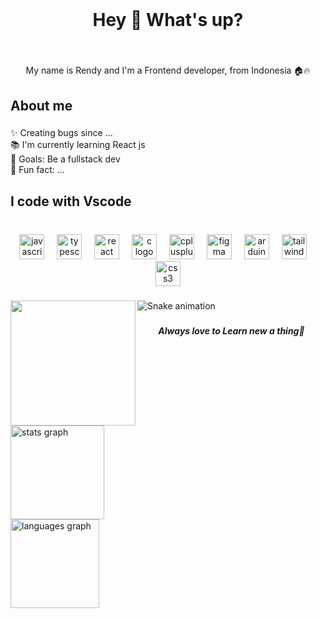 <br clear="both">

<h1 align="center">Hey 👋 What's up?</h1>

###

<br clear="both">

<p align="center">My name is Rendy and I'm a Frontend developer, from Indonesia 🏠🔥</p>

###

<h2 align="left">About me</h2>

###

<p align="left">✨ Creating bugs since ...<br>📚 I'm currently learning React js<br>🎯 Goals: Be a fullstack dev<br>🎲 Fun fact: ...</p>

###

<h2 align="left">I code with Vscode</h2>

###

<br clear="both">

<div align="center">
  <img src="https://cdn.jsdelivr.net/gh/devicons/devicon/icons/javascript/javascript-original.svg" height="40" alt="javascript logo"  />
  <img width="12" />
  <img src="https://cdn.jsdelivr.net/gh/devicons/devicon/icons/typescript/typescript-original.svg" height="40" alt="typescript logo"  />
  <img width="12" />
  <img src="https://cdn.jsdelivr.net/gh/devicons/devicon/icons/react/react-original.svg" height="40" alt="react logo"  />
  <img width="12" />
  <img src="https://cdn.jsdelivr.net/gh/devicons/devicon/icons/c/c-original.svg" height="40" alt="c logo"  />
  <img width="12" />
  <img src="https://cdn.jsdelivr.net/gh/devicons/devicon/icons/cplusplus/cplusplus-original.svg" height="40" alt="cplusplus logo"  />
  <img width="12" />
  <img src="https://cdn.jsdelivr.net/gh/devicons/devicon/icons/figma/figma-original.svg" height="40" alt="figma logo"  />
  <img width="12" />
  <img src="https://cdn.jsdelivr.net/gh/devicons/devicon/icons/arduino/arduino-original.svg" height="40" alt="arduino logo"  />
  <img width="12" />
  <img src="https://cdn.jsdelivr.net/gh/devicons/devicon/icons/tailwindcss/tailwindcss-original-wordmark.svg" height="40" alt="tailwindcss logo"  />
  <img width="12" />
  <img src="https://cdn.jsdelivr.net/gh/devicons/devicon/icons/css3/css3-original.svg" height="40" alt="css3 logo"  />
</div>

###

<img align="left" height="200" src="https://i.pinimg.com/originals/3e/9b/25/3e9b25811c481fb8a3d6c87f8ac7a857.gif"  />

###

<img src="https://raw.githubusercontent.com/erza-503/erza-503/output/snake.svg" alt="Snake animation" />

###

<h5 align="center">Always love to Learn new  a thing📃</h5>

###

<br clear="both">

<div align="left">
  <img src="https://github-readme-stats.vercel.app/api?username=erza-503&hide_title=false&hide_rank=false&show_icons=true&include_all_commits=true&count_private=true&disable_animations=false&theme=dracula&locale=en&hide_border=false&order=1" height="150" alt="stats graph" /> <br>
  <img src="https://github-readme-stats.vercel.app/api/top-langs?username=erza-503&locale=en&hide_title=true&layout=compact&card_width=320&langs_count=5&theme=radical&hide_border=false&order=2" height="142" alt="languages graph"  />
</div>

###
